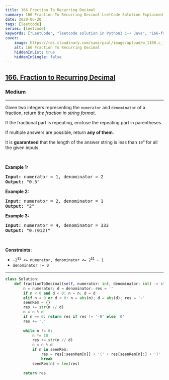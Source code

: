 ```yaml
---
title: 166 Fraction To Recurring Decimal
summary: 166 Fraction To Recurring Decimal LeetCode Solution Explained
date: 2020-06-20
tags: [leetcode]
series: [leetcode]
keywords: ["LeetCode", "leetcode solution in Python3 C++ Java", "166-fraction-to-recurring-decimal LeetCode Solution Explained"]
cover:
    image: https://res.cloudinary.com/samirpaul/image/upload/w_1100,c_fit,co_rgb:FFFFFF,l_text:Arial_75_bold:166 Fraction To Recurring Decimal - Solution Explained/problem-solving.webp
    alt: 166 Fraction To Recurring Decimal
    hiddenInList: true
    hiddenInSingle: false
---
```



<h2><a href="https://leetcode.com/problems/fraction-to-recurring-decimal/">166. Fraction to Recurring Decimal</a></h2><h3>Medium</h3><hr><div><p>Given two integers representing the <code>numerator</code> and <code>denominator</code> of a fraction, return <em>the fraction in string format</em>.</p>

<p>If the fractional part is repeating, enclose the repeating part in parentheses.</p>

<p>If multiple answers are possible, return <strong>any of them</strong>.</p>

<p>It is <strong>guaranteed</strong> that the length of the answer string is less than <code>10<sup>4</sup></code> for all the given inputs.</p>

<p>&nbsp;</p>
<p><strong>Example 1:</strong></p>

<pre><strong>Input:</strong> numerator = 1, denominator = 2
<strong>Output:</strong> "0.5"
</pre>

<p><strong>Example 2:</strong></p>

<pre><strong>Input:</strong> numerator = 2, denominator = 1
<strong>Output:</strong> "2"
</pre>

<p><strong>Example 3:</strong></p>

<pre><strong>Input:</strong> numerator = 4, denominator = 333
<strong>Output:</strong> "0.(012)"
</pre>

<p>&nbsp;</p>
<p><strong>Constraints:</strong></p>

<ul>
	<li><code>-2<sup>31</sup> &lt;=&nbsp;numerator, denominator &lt;= 2<sup>31</sup> - 1</code></li>
	<li><code>denominator != 0</code></li>
</ul>
</div>

---




```python
class Solution:
    def fractionToDecimal(self, numerator: int, denominator: int) -> str:
        n = numerator; d = denominator; res = ''
        if n < 0 and d < 0: n = n; d = d
        elif n < 0 or d < 0: n = abs(n); d = abs(d); res = '-'
        seenRem = {}
        res += str(n // d) 
        n = n % d
        if n == 0: return res if res != '-0' else '0'
        res += '.'
        
        while n != 0:
            n *= 10
            res += str(n // d)
            n = n % d
            if n in seenRem:
                res = res[:seenRem[n]] + '(' + res[seenRem[n]:] + ')'
                break
            seenRem[n] = len(res)
        
        return res
```
